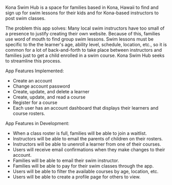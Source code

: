 Kona Swim Hub is a space for families based in Kona, Hawaii to find and sign up for swim lessons for their kids and for Kona-based instructors to post swim classes. 

The problem this app solves: Many local swim instructors have too small of a presence to justify creating 
their own website. Because of this, families use word of mouth to find group swim lessons. Swim lessons must be specific to the the learner's age, ability level, schedule, location, etc., so it is common for a lot of back-and-forth to take place between instructors and families just to 
get a child enrolled in a swim course. Kona Swim Hub seeks to streamline this process.

App Features Implemented:
- Create an account
- Change account password
- Create, update, and delete a learner
- Create, update, and read a course 
- Register for a course
- Each user has an account dashboard that displays their learners and course rosters.

App Features in Development:
- When a class roster is full, families will be able to join a waitlist.
- Instructors will be able to email the parents of children on their rosters.
- Instructors will be able to unenroll a learner from one of their courses.
- Users will receive email confirmations when they make changes to their account.
- Families will be able to email their swim instructor.
- Families will be able to pay for their swim classes through the app.
- Users will be able to filter the available courses by age, location, etc.
- Users will be able to create a profile page for others to view.
